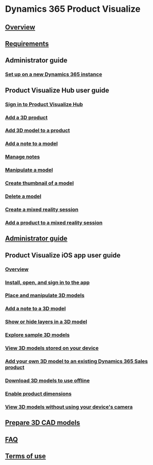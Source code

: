 # Dynamics 365 Product Visualize
## [Overview](index.md)
## [Requirements](requirements.md)

## Administrator guide
### [Set up on a new Dynamics 365 instance](setup.md)

## Product Visualize Hub user guide
### [Sign in to Product Visualize Hub](sign-in-app.md)
### [Add a 3D product](add-3d-product.md)
### [Add 3D model to a product](add-3d-model-product.md)
### [Add a note to a model](add-note-model.md)
### [Manage notes](manage-notes.md)
### [Manipulate a model](manipulate-model-app.md)
### [Create thumbnail of a model](create-model-thumbnail.md)
### [Delete a model](delete-model.md)
### [Create a mixed reality session](create-mr-session.md)
### [Add a product to a mixed reality session](add-product-mr-session.md)

## [Administrator guide](admin-guide.md)

## Product Visualize iOS app user guide
### [Overview](user-guide.md)
### [Install, open, and sign in to the app](sign-in.md)
### [Place and manipulate 3D models](manipulate-models.md)
### [Add a note to a 3D model](add-note.md)
### [Show or hide layers in a 3D model](layers.md)
### [Explore sample 3D models](explore-samples.md)
### [View 3D models stored on your device](browse-models.md)
### [Add your own 3D model to an existing Dynamics 365 Sales product](add-model.md)
### [Download 3D models to use offline](download-models.md)
### [Enable product dimensions](product-dimensions.md)
### [View 3D models without using your device's camera](ar-mode.md)
## [Prepare 3D CAD models](create-3D-model.md)
## [FAQ](faq.md)
## [Terms of use](../legal/slt-dynamics365-provis-iospre.md)
